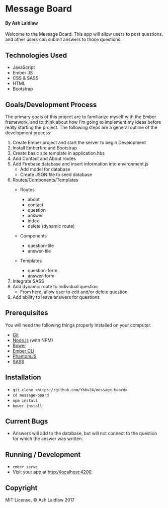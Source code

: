 # Message Board

#### By Ash Laidlaw

Welcome to the Message Board. This app will allow users to post questions, and other users can submit answers to those questions.

## Technologies Used

* JavaScript
* Ember JS
* CSS & SASS
* HTML
* Bootstrap

## Goals/Development Process

The primary goals of this project are to familiarize myself with the Ember framework, and to think about how I'm going to implement my ideas before really starting the project. The following steps are a general outline of the development process:

1. Create Ember project and start the server to begin Development
2. Install Emberfire and Bootstrap
3. Create basic site template in application.hbs
4. Add Contact and About routes
5. Add Firebase database and insert information into environment.js
   * Add model for database
   * Create JSON file to seed database
6. Routes/Components/Templates
   * Routes
      * about
      * contact
      * question
      * answer
      * index
      * delete (dynamic route)

   * Components
      * question-tile
      * answer-tile

   * Templates
      * question-form
      * answer-form
7. Integrate SASS
8. Add dynamic route to individual question
   * From here, allow user to edit and/or delete question
9. Add ability to leave answers for questions

## Prerequisites

You will need the following things properly installed on your computer.

* [Git](https://git-scm.com/)
* [Node.js](https://nodejs.org/) (with NPM)
* [Bower](https://bower.io/)
* [Ember CLI](https://ember-cli.com/)
* [PhantomJS](http://phantomjs.org/)
* [SASS](http://sass-lang.com/)

## Installation

* `git clone <https://github.com/Yhbv24/message-board>`
* `cd message-board`
* `npm install`
* `bower install`

## Current Bugs

* Answers will add to the database, but will not connect to the question for which the answer was written.

## Running / Development

* `ember serve`
* Visit your app at [http://localhost:4200](http://localhost:4200).

## Copyright

MIT License, © Ash Laidlaw 2017
